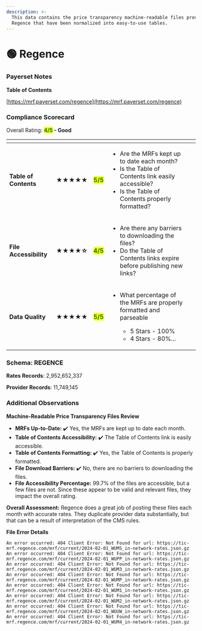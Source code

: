 ```yaml
---
description: >-
  This data contains the price transparency machine-readable files provided by
  Regence that have been normalized into easy-to-use tables.
---
```


# 🟢 Regence

### Payerset Notes

**Table of Contents**

[https://mrf.payerset.com/regence](https://mrf.payerset.com/regence)

### Compliance Scorecard

Overall Rating: <mark style="color:green;">**4/5**</mark>**&#x20;- Good**

<table data-view="cards"><thead><tr><th></th><th></th><th></th><th></th><th data-hidden data-card-cover data-type="files"></th></tr></thead><tbody><tr><td><strong>Table of Contents</strong></td><td><strong>★★★★★</strong></td><td><mark style="color:green;"><strong>5/5</strong></mark></td><td><ul><li>Are the MRFs kept up to date each month? </li><li>Is the Table of Contents link easily accessible?</li><li>Is the Table of Contents properly formatted?</li></ul></td><td></td></tr><tr><td><strong>File Accessibility</strong></td><td><strong>★★★★☆</strong></td><td><mark style="color:green;"><strong>4/5</strong></mark></td><td><ul><li>Are there any barriers to downloading the files?</li><li>Do the Table of Contents links expire before publishing new links?</li></ul></td><td></td></tr><tr><td><strong>Data Quality</strong></td><td><strong>★★★★★</strong></td><td><mark style="color:green;"><strong>5/5</strong></mark></td><td><ul><li><p>What percentage of the MRFs are properly formatted and parseable</p><ul><li>5 Stars - 100%</li><li>4 Stars - 80%...</li></ul></li></ul></td><td></td></tr></tbody></table>

### Schema: REGENCE

**Rates Records**: 2,952,652,337

**Provider Records**: 11,749,145

### Additional Observations

**Machine-Readable Price Transparency Files Review**

* **MRFs Up-to-Date:** ✔️ Yes, the MRFs are kept up to date each month.
* **Table of Contents Accessibility:** ✔️ The Table of Contents link is easily accessible.
* **Table of Contents Formatting:** ✔️ Yes, the Table of Contents is properly formatted.
* **File Download Barriers:** ✔️ No, there are no barriers to downloading the files.
* **File Accessibility Percentage:** 99.7% of the files are accessible, but a few files are not. Since these appear to be valid and relevant files, they impact the overall rating.

**Overall Assessment:** Regence does a great job of posting these files each month with accurate rates. They duplicate provider data substantially, but that can be a result of interpretation of the CMS rules.

**File Error Details**

```
An error occurred: 404 Client Error: Not Found for url: https://tic-mrf.regence.com/mrf/current/2024-02-01_WUMS_in-network-rates.json.gz
An error occurred: 404 Client Error: Not Found for url: https://tic-mrf.regence.com/mrf/current/2024-02-01_WUPP_in-network-rates.json.gz
An error occurred: 404 Client Error: Not Found for url: https://tic-mrf.regence.com/mrf/current/2024-02-01_WUM3_in-network-rates.json.gz
An error occurred: 404 Client Error: Not Found for url: https://tic-mrf.regence.com/mrf/current/2024-02-01_WUMP_in-network-rates.json.gz
An error occurred: 404 Client Error: Not Found for url: https://tic-mrf.regence.com/mrf/current/2024-02-01_WUM1_in-network-rates.json.gz
An error occurred: 404 Client Error: Not Found for url: https://tic-mrf.regence.com/mrf/current/2024-02-01_WUM2_in-network-rates.json.gz
An error occurred: 404 Client Error: Not Found for url: https://tic-mrf.regence.com/mrf/current/2024-02-01_WUUW_in-network-rates.json.gz
An error occurred: 404 Client Error: Not Found for url: https://tic-mrf.regence.com/mrf/current/2024-02-01_WUM4_in-network-rates.json.gz

```
